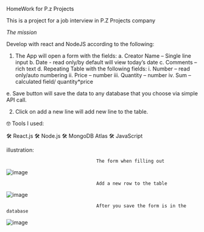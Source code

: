 HomeWork for P.z Projects

This is a project for a job interview in P.Z Projects company

*The mission*

Develop with react and NodeJS according to the following:
1.	The App will open a form with the fields:
a.	Creator Name – Single line input 
b.	Date -  read only/by default will view today’s date
c.	Comments – rich text 
d.	Repeating Table with the following fields:
       i.      Number – read only/auto numbering
      ii.      Price – number
     iii.      Quantity – number
      iv.      Sum – calculated field/ quantity*price
      
e.	Save button will save the data to any database that you choose via simple API call.

2.	Click on add a new line will add new line to the table.

 🤓 Tools I used:

🛠 React.js
🛠 Node.js
🛠 MongoDB Atlas
🛠 JavaScript

illustration:

                                     The form when filling out
![image](https://user-images.githubusercontent.com/42724186/113691556-379a6d80-96d5-11eb-9659-d7607584f453.png)

                                     Add a new row to the table
![image](https://user-images.githubusercontent.com/42724186/113692217-fce50500-96d5-11eb-8207-785a5a70db79.png)

                                     After you save the form is in the database
![image](https://user-images.githubusercontent.com/42724186/113692285-0ff7d500-96d6-11eb-9ecb-f471488619d9.png)






